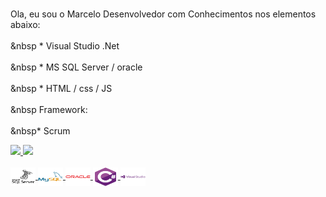 <br>Ola, eu sou o Marcelo Desenvolvedor com Conhecimentos nos elementos abaixo:</br>
<br>                &nbsp 	* Visual Studio .Net</br>
<br>				&nbsp  	* MS SQL Server / oracle</br>
<br>				&nbsp  	* HTML / css / JS</br>
<br>				&nbsp Framework:<br>
<br>					&nbsp* Scrum</br>
 <div>
  <a href="https://github.com/Marcelowwww">
  <img height="180em" src="https://github-readme-stats.vercel.app/api?username=Marcelowwww&show_icons=true&theme=dark&include_all_commits=true&count_private=true"/>
  <img height="180em" src="https://github-readme-stats.vercel.app/api/top-langs/?username=Marcelowwww&layout=compact&langs_count=7&theme=dark"/>
</div>	
<div style="display: inline_block"><br>
  <img align="center" alt="Cel-Csharp" height="30" width="40" src="https://raw.githubusercontent.com/Marcelowwww/Marcelowwww/master/.github/icons/microsoftsqlserver/microsoftsqlserver-plain-wordmark.svg">
  <img align="center" alt="Cel-Csharp" height="30" width="40" src="https://raw.githubusercontent.com/Marcelowwww/Marcelowwww/master/.github/icons/mysql/mysql-original-wordmark.svg">
  <img align="center" alt="Cel-Csharp" height="30" width="40" src="https://raw.githubusercontent.com/Marcelowwww/Marcelowwww/master/.github/icons/oracle/oracle-original.svg">
  <img align="center" alt="Cel-Csharp" height="30" width="40" src="https://raw.githubusercontent.com/Marcelowwww/Marcelowwww/master/.github/icons/csharp/csharp-original.svg">
  <img align="center" alt="Cel-Csharp" height="30" width="40" src="https://raw.githubusercontent.com/Marcelowwww/Marcelowwww/master/.github/icons/visualstudio/visualstudio-plain-wordmark.svg">
</div>
